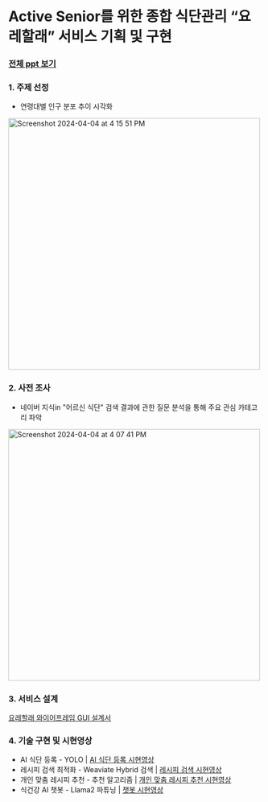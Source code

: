 # Active Senior를 위한 종합 식단관리 “요레할래” 서비스 기획 및 구현 
### [전체 ppt 보기](https://docs.google.com/presentation/d/1QyCqKiMMSryrTUSFyw7maTryiP3mBojLFPqWDzoUArM/edit#slide=id.g2c515029cdd_9_55)

### 1. 주제 선정
- 연령대별 인구 분포 추이 시각화
<img width="500" alt="Screenshot 2024-04-04 at 4 15 51 PM" src="https://github.com/jonggu12/yorehalre_project/assets/155503641/de17144f-baa5-4082-ae9d-6f47f0efe5fa">

### 2. 사전 조사
- 네이버 지식in "어르신 식단" 검색 결과에 관한 질문 분석을 통해 주요 관심 카테고리 파악
<img width="500" alt="Screenshot 2024-04-04 at 4 07 41 PM" src="https://github.com/jonggu12/yorehalre_project/assets/155503641/2fc052d3-0552-4450-912f-de77d79642cc">

### 3. 서비스 설계
[요레할래 와이어프레임 GUI 설계서](https://www.figma.com/file/0yH0FsIeZk750Mxm8WiAOH/%EC%9A%94%EB%A0%88%ED%95%A0%EB%9E%98_%EC%99%80%EC%9D%B4%EC%96%B4%ED%94%84%EB%A0%88%EC%9E%84?type=design&node-id=0-1&mode=design&t=54iblGVQL8xgUhfT-0)

### 4. 기술 구현 및 시현영상
- AI 식단 등록 - YOLO | 
[AI 식단 등록 시현영상](https://youtube.com/shorts/xWoff31L8to)
- 레시피 검색 최적화 - Weaviate Hybrid 검색 | 
[레시피 검색 시현영상](https://youtube.com/shorts/t7srohSjGSc)
- 개인 맞춤 레시피 추천 - 추천 알고리즘 | 
[개인 맞춤 레시피 추천 시현영상](https://youtube.com/shorts/e7xP4V3UOzI)
- 식건강 AI 챗봇 - Llama2 파튜닝 | 
[챗봇 시현영상](https://youtube.com/shorts/j_X_Ra5k7Hs)


